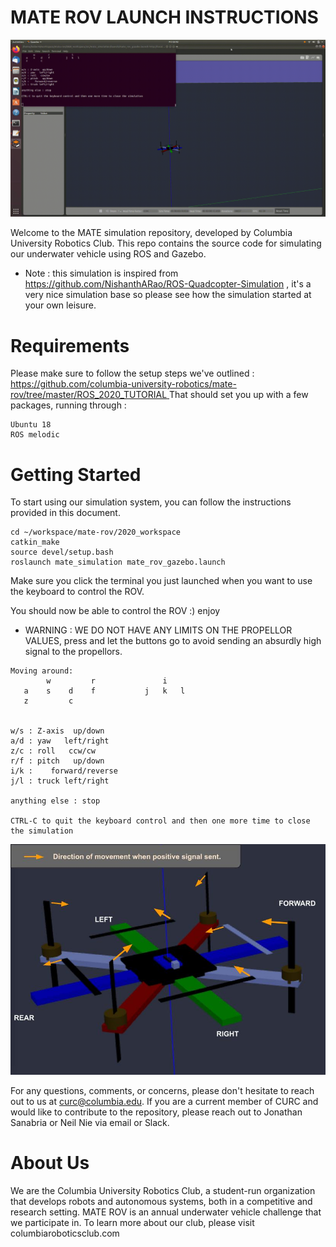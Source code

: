 # MATE ROV LAUNCH INSTRUCTIONS

![ Mate ROV simulation ](./media/mate_rov_demo.gif)

Welcome to the MATE simulation repository, developed by Columbia University Robotics Club. This repo contains the source code for simulating our underwater vehicle using ROS and Gazebo.

* Note : this simulation is inspired from https://github.com/NishanthARao/ROS-Quadcopter-Simulation , it's a very nice simulation base so please see how the simulation started at your own leisure. 

# Requirements
Please make sure to follow the setup steps we've outlined :
[https://github.com/columbia-university-robotics/mate-rov/tree/master/ROS_2020_TUTORIAL ](https://github.com/columbia-university-robotics/mate-rov/tree/master/ROS_2020_TUTORIAL)
That should set you up with a few packages, running through :
```
Ubuntu 18
ROS melodic
```


# Getting Started

To start using our simulation system, you can follow the instructions provided in this document.
```
cd ~/workspace/mate-rov/2020_workspace
catkin_make
source devel/setup.bash
roslaunch mate_simulation mate_rov_gazebo.launch
```
Make sure you click the terminal you just launched when you want to use the keyboard to control the ROV.

You should now be able to control the ROV :) enjoy


* WARNING : WE DO NOT HAVE ANY LIMITS ON THE PROPELLOR VALUES, press and let the buttons go to avoid sending an absurdly high signal to the propellors. 

```
Moving around:
        w         r               i         
   a    s    d    f           j   k   l
   z         c


w/s : Z-axis  up/down 
a/d : yaw   left/right
z/c : roll   ccw/cw
r/f : pitch   up/down
i/k :    forward/reverse
j/l : truck left/right 

anything else : stop

CTRL-C to quit the keyboard control and then one more time to close the simulation
```

![ Mate ROV simulation mapping ](./media/mate-rov-direction.jpg)



For any questions, comments, or concerns, please don't hesitate to reach out to us at [curc@columbia.edu](curc@columbia.edu). If you are a current member of CURC and would like to contribute to the repository, please reach out to Jonathan Sanabria or Neil Nie via email or Slack.

# About Us

We are the Columbia University Robotics Club, a student-run organization that develops robots and autonomous systems, both in a competitive and research setting. MATE ROV is an annual underwater vehicle challenge that we participate in. To learn more about our club, please visit columbiaroboticsclub.com





